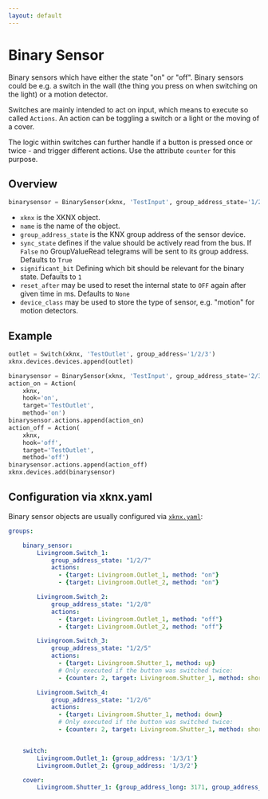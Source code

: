 ```yaml
---
layout: default
---
```


Binary Sensor
=============

Binary sensors which have either the state "on" or "off". Binary sensors could be e.g. a switch in the wall (the thing you press on when switching on the light) or a motion detector. 

Switches are mainly intended to act on input, which means to execute so called `Actions`. An action can be toggling a switch or a light or the moving of a cover.

The logic within switches can further handle if a button is pressed once or twice - and trigger different actions. Use the attribute `counter` for this purpose.

## [](#header-2)Overview

```python
binarysensor = BinarySensor(xknx, 'TestInput', group_address_state='1/2/3', device_class='motion')
```

* `xknx` is the XKNX object.
* `name` is the name of the object.
* `group_address_state` is the KNX group address of the sensor device.
* `sync_state` defines if the value should be actively read from the bus. If `False` no GroupValueRead telegrams will be sent to its group address. Defaults to `True`
* `significant_bit` Defining which bit should be relevant for the binary state. Defaults to `1`
* `reset_after` may be used to reset the internal state to `OFF` again after given time in ms. Defaults to `None`
* `device_class` may be used to store the type of sensor, e.g. "motion" for motion detectors.

## [](#header-2)Example

```python
outlet = Switch(xknx, 'TestOutlet', group_address='1/2/3')
xknx.devices.devices.append(outlet)

binarysensor = BinarySensor(xknx, 'TestInput', group_address_state='2/3/4')
action_on = Action(
    xknx,
    hook='on',
    target='TestOutlet',
    method='on')
binarysensor.actions.append(action_on)
action_off = Action(
    xknx,
    hook='off',
    target='TestOutlet',
    method='off')
binarysensor.actions.append(action_off)
xknx.devices.add(binarysensor)
``` 

## [](#header-2)Configuration via **xknx.yaml**

Binary sensor objects are usually configured via [`xknx.yaml`](/configuration):

```yaml
groups:

    binary_sensor:
        Livingroom.Switch_1:
            group_address_state: "1/2/7"
            actions:
              - {target: Livingroom.Outlet_1, method: "on"}
              - {target: Livingroom.Outlet_2, method: "on"}

        Livingroom.Switch_2:
            group_address_state: "1/2/8"
            actions:
              - {target: Livingroom.Outlet_1, method: "off"}
              - {target: Livingroom.Outlet_2, method: "off"}

        Livingroom.Switch_3:
            group_address_state: "1/2/5"
            actions:
              - {target: Livingroom.Shutter_1, method: up}
              # Only executed if the button was switched twice:
              - {counter: 2, target: Livingroom.Shutter_1, method: short_up}

        Livingroom.Switch_4:
            group_address_state: "1/2/6"
            actions:
              - {target: Livingroom.Shutter_1, method: down}
              # Only executed if the button was switched twice:
              - {counter: 2, target: Livingroom.Shutter_1, method: short_down}


    switch:
        Livingroom.Outlet_1: {group_address: '1/3/1'}
        Livingroom.Outlet_2: {group_address: '1/3/2'}

    cover:
        Livingroom.Shutter_1: {group_address_long: 3171, group_address_short: 3172, group_address_position_state: 3173, group_address_position: 3174, travelling_time_down: 51, travelling_time_up: 61}
```



